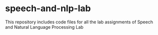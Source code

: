 # speech-and-nlp-lab
This repository includes code files for all the lab assignments of Speech and Natural Language Processing Lab

